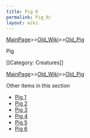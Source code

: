 ```yaml
---
title: Pig 0
permalink: Pig_0/
layout: wiki
---
```


[MainPage](/keeperrl_wiki/ "wikilink")>>[Old_Wiki](/keeperrl_wiki/Old_Wiki "wikilink")>>[Old_Pig](/keeperrl_wiki/Old_Pig "wikilink")

Pig

[[Category: Creatures]]

[MainPage](/keeperrl_wiki/ "wikilink")>>[Old_Wiki](/keeperrl_wiki/Old_Wiki "wikilink")>>[Old_Pig](/keeperrl_wiki/Old_Pig "wikilink")

Other items in this section
-    [Pig 1](/keeperrl_wiki/Pig_1 "wikilink")
-    [Pig 2](/keeperrl_wiki/Pig_2 "wikilink")
-    [Pig 3](/keeperrl_wiki/Pig_3 "wikilink")
-    [Pig 4](/keeperrl_wiki/Pig_4 "wikilink")
-    [Pig 5](/keeperrl_wiki/Pig_5 "wikilink")
-    [Pig 6](/keeperrl_wiki/Pig_6 "wikilink")
